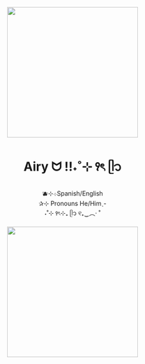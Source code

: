 <p align="center">
<img src="https://github.com/user-attachments/assets/419e6f31-952f-474c-9905-60afaa652838" width="300">

</p>

<h1 align="center">Airy ᗢ !!˖˚⊹ ꣑ৎ‎ ᥫ᭡</h1>
<p align="center">🫐⊹܀Spanish/English
<br align="centre">✰⊹ Pronouns He/Himˎ-
<br align="centre">˖˚⊹ ꣑ৎ‎⊹₊ ᥫ᭡ ୧₊‿︵‧ ˚
  <p align="center">
<img src="https://github.com/user-attachments/assets/826b17af-e28f-4b52-bcec-d2b78a535308" width="300">


<!--
**meows719/meows719** is a ✨ _special_ ✨ repository because its `README.md` (this file) appears on your GitHub profile.

Here are some ideas to get you started:

- 🔭 I’m currently working on ...
- 🌱 I’m currently learning ...
- 👯 I’m looking to collaborate on ...
- 🤔 I’m looking for help with ...
- 💬 Ask me about ...
- 📫 How to reach me: ...
- 😄 Pronouns: ...
- ⚡ Fun fact: ...
-->
